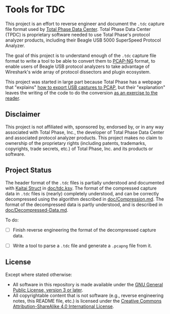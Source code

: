 # Tools for TDC

This project is an effort to reverse engineer and document the `.tdc` capture file format used by [Total Phase Data Center][tpdc].
Total Phase Data Center (TPDC) is proprietary software needed to use Total Phase's protocol analyzer products, including their Beagle USB 5000 SuperSpeed Protocol Analyzer.

The goal of this project is to understand enough of the `.tdc` capture file format to write a tool to be able to convert them to [PCAP-NG][pcapng] format, to enable users of Beagle USB protocol analyzers to take advantage of Wireshark's wide array of protocol dissectors and plugin ecosystem.

This project was started in large part because Total Phase has a webpage that "explains" [how to export USB captures to PCAP][wireshark-export], but their "explanation" leaves the writing of the code to do the conversion [as an exercise to the reader][draw-the-rest-of-the-owl].


## Disclaimer

This project is not affiliated with, sponsored by, endorsed by, or in any way associated with Total Phase, Inc., the developer of Total Phase Data Center and associated protocol analyzer products.
This project makes no claim to ownership of the proprietary rights (including patents, trademarks, copyrights, trade secrets, etc.) of Total Phase, Inc. and its products or software.


## Project Status

The header format of the `.tdc` files is partially understood and documented with [Kaitai Struct][kaitai] in [doc/tdc.ksy](doc/tdc.ksy).
The format of the compressed capture data in `.tdc` files is (nearly) completely understood, and can be correctly decompressed using the algorithm described in [doc/Compression.md](doc/Compression.md).
The format of the decompressed data is partly understood, and is described in [doc/Decompressed-Data.md](doc/Decompressed-Data.md).

To do:

- [ ] Finish reverse engineering the format of the decompressed capture data.
- [ ] Write a tool to parse a `.tdc` file and generate a `.pcapng` file from it.


## License

Except where stated otherwise:

* All software in this repository is made available under the [GNU General Public License, version 3 or later][gpl].
* All copyrightable content that is not software (e.g., reverse engineering notes, this README file, etc.) is licensed under the [Creative Commons Attribution-ShareAlike 4.0 International License][cc-by-sa].


[tpdc]: https://web.archive.org/web/20241204022830/https://www.totalphase.com/products/data-center/
[pcapng]: https://datatracker.ietf.org/doc/draft-ietf-opsawg-pcapng/
[wireshark-export]: https://web.archive.org/web/20241204023125/https://www.totalphase.com/solutions/apps/exporting-captures-wireshark/
[draw-the-rest-of-the-owl]: https://web.archive.org/web/20101028033817if_/http://29.media.tumblr.com/tumblr_l7iwzq98rU1qa1c9eo1_500.jpg
[kaitai]: https://kaitai.io/
[gpl]: COPYING.txt
[cc-by-sa]: https://creativecommons.org/licenses/by-sa/4.0/
